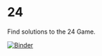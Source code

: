 # 24

Find solutions to the 24 Game.

[![Binder](https://mybinder.org/badge.svg)](https://mybinder.org/v2/gh/tiggerntatie/24/master?filepath=.%2F24i.ipynb)
